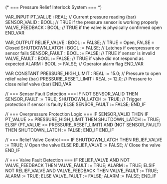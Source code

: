 (* === Pressure Relief Interlock System === *)

VAR_INPUT
    PT_VALUE        : REAL;   // Current pressure reading (bar)
    SENSOR_VALID    : BOOL;   // TRUE if the pressure sensor is working properly
    VALVE_FEEDBACK  : BOOL;   // TRUE if the valve is physically confirmed open
END_VAR

VAR_OUTPUT
    RELIEF_VALVE    : BOOL := FALSE;  // TRUE = Open, FALSE = Closed
    SHUTDOWN_LATCH  : BOOL := FALSE;  // Latches if overpressure or sensor fails
    SENSOR_FAULT    : BOOL := FALSE;  // TRUE if sensor is invalid
    VALVE_FAULT     : BOOL := FALSE;  // TRUE if valve did not respond as expected
    ALARM           : BOOL := FALSE;  // Operator alarm flag
END_VAR

VAR CONSTANT
    PRESSURE_HIGH_LIMIT  : REAL := 15.0;   // Pressure to open relief valve (bar)
    PRESSURE_RESET_LIMIT : REAL := 12.0;   // Pressure to close relief valve (bar)
END_VAR

// === Sensor Fault Detection ===
IF NOT SENSOR_VALID THEN
    SENSOR_FAULT := TRUE;
    SHUTDOWN_LATCH := TRUE;  // Trigger protection if sensor is faulty
ELSE
    SENSOR_FAULT := FALSE;
END_IF

// === Overpressure Protection Logic ===
IF SENSOR_VALID THEN
    IF PT_VALUE >= PRESSURE_HIGH_LIMIT THEN
        SHUTDOWN_LATCH := TRUE;
    ELSIF (PT_VALUE <= PRESSURE_RESET_LIMIT) AND (NOT SENSOR_FAULT) THEN
        SHUTDOWN_LATCH := FALSE;
    END_IF
END_IF

// === Relief Valve Control ===
IF SHUTDOWN_LATCH THEN
    RELIEF_VALVE := TRUE;   // Open the valve
ELSE
    RELIEF_VALVE := FALSE;  // Close the valve
END_IF

// === Valve Fault Detection ===
IF RELIEF_VALVE AND NOT VALVE_FEEDBACK THEN
    VALVE_FAULT := TRUE;
    ALARM := TRUE;
ELSIF NOT RELIEF_VALVE AND VALVE_FEEDBACK THEN
    VALVE_FAULT := TRUE;
    ALARM := TRUE;
ELSE
    VALVE_FAULT := FALSE;
    ALARM := FALSE;
END_IF
